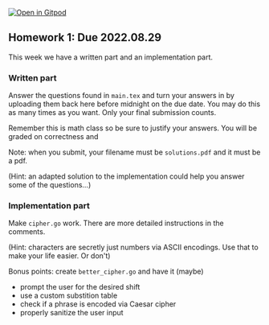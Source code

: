 [![Open in Gitpod](https://gitpod.io/button/open-in-gitpod.svg)](https://gitpod.io/#https://github.com/UofSC-Fall-2022-Math-587-001/homework1)

## Homework 1: Due 2022.08.29 

This week we have a written part and an implementation part. 

### Written part 

Answer the questions found in `main.tex` and turn your answers in by uploading them 
back here before midnight on the due date. You may do this as many times as 
you want. Only your final submission counts.

Remember this is math class so be sure to justify your answers. You will be 
graded on correctness and 

Note: when you submit, your filename must be `solutions.pdf` and it must be a pdf. 

(Hint: an adapted solution to the implementation could help you answer some 
of the questions...)

### Implementation part 

Make `cipher.go` work. There are more detailed instructions in the comments.

(Hint: characters are secretly just numbers via ASCII encodings. Use that 
to make your life easier. Or don't)

Bonus points: create `better_cipher.go` and have it (maybe)
- prompt the user for the desired shift
- use a custom substition table 
- check if a phrase is encoded via Caesar cipher 
- properly sanitize the user input

